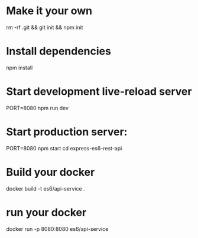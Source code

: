 # Make it your own
rm -rf .git && git init && npm init

# Install dependencies
npm install

# Start development live-reload server
PORT=8080 npm run dev

# Start production server:
PORT=8080 npm start
cd express-es6-rest-api

# Build your docker
docker build -t es6/api-service .

# run your docker
docker run -p 8080:8080 es6/api-service

